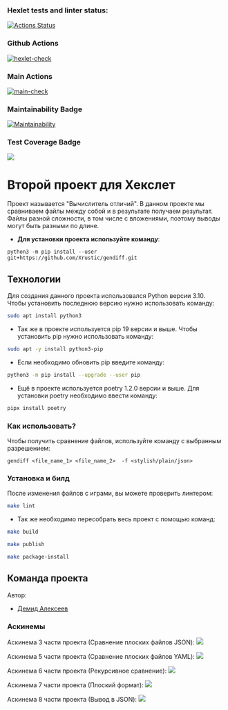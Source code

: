 ### Hexlet tests and linter status:
[![Actions Status](https://github.com/Demidb/python-project-50/actions/workflows/hexlet-check.yml/badge.svg)](https://github.com/Demidb/python-project-50/actions)

### Github Actions
[![hexlet-check](https://github.com/Demidb/python-project-50/actions/workflows/hexlet-check.yml/badge.svg)](https://github.com/Demidb/python-project-50/actions/workflows/hexlet-check.yml)

### Main Actions
[![main-check](https://github.com/Demidb/python-project-50/actions/workflows/main.yml/badge.svg)](https://github.com/Demidb/python-project-50/actions/workflows/main.yml)

### Maintainability Badge
[![Maintainability](https://api.codeclimate.com/v1/badges/fca6b4618e70a644cdb8/maintainability)](https://codeclimate.com/github/Demidb/python-project-50/maintainability)

### Test Coverage Badge
<a href="https://codeclimate.com/github/Demidb/python-project-50/test_coverage"><img src="https://api.codeclimate.com/v1/badges/fca6b4618e70a644cdb8/test_coverage" /></a>

# Второй проект для Хекслет
Проект называется "Вычислитель отличий". В данном проекте мы сравниваем файлы между собой и в результате получаем  результат. Файлы разной сложности, в том числе с вложениями, поэтому выводы могут быть разными по длине.

- **Для установки проекта используйте команду**:
```
python3 -m pip install --user git+https://github.com/Xrustic/gendiff.git
```

## **Технологии**

Для создания данного проекта использовался Python версии 3.10. Чтобы установить последнюю версию нужно использовать команду:
```sh
sudo apt install python3
```

- Так же в проекте используется pip 19 версии и выше. Чтобы установить pip нужно использовать команду:
```sh
sudo apt -y install python3-pip
```

- Если необходимо обновить pip введите команду:
```sh
python3 -m pip install --upgrade --user pip
```

- Ещё в проекте используется poetry 1.2.0 версии и выше. Для установки poetry необходимо ввести команду:
```sh
pipx install poetry
```

### Как использовать?
Чтобы получить сравнение файлов, используйте команду с выбранным разрешением:
```
gendiff <file_name_1> <file_name_2>  -f <stylish/plain/json>
```

### Установка и билд
После изменения файлов с играми, вы можете проверить линтером:
```sh
make lint
```

- Так же необходимо пересобрать весь проект с помощью команд: 
```sh
make build

make publish

make package-install
```

## Команда проекта
Автор:
- [Демид Алексеев](https://github.com/Demidb)

### Аскинемы 
Аскинема 3 части проекта (Сравнение плоских файлов JSON): 
<a href="https://asciinema.org/a/FlaWXY4jqhAslGzxfaUf5XtrG" target="_blank"><img src="https://asciinema.org/a/FlaWXY4jqhAslGzxfaUf5XtrG.svg" /></a>

Аскинема 5 части проекта (Сравнение плоских файлов YAML): 
<a href="https://asciinema.org/a/j6cIBIrU2hYU3uTxiwaAOnOSL" target="_blank"><img src="https://asciinema.org/a/j6cIBIrU2hYU3uTxiwaAOnOSL.svg" /></a>

Аскинема 6 части проекта (Рекурсивное сравнение): 
<a href="https://asciinema.org/a/1XJxfxqmQIKQVM3u2rWoqrcnD" target="_blank"><img src="https://asciinema.org/a/1XJxfxqmQIKQVM3u2rWoqrcnD.svg" /></a>

Аскинема 7 части проекта (Плоский формат): 
<a href="https://asciinema.org/a/svrv5gXlj1bdjVbfZhsHQ4PGI" target="_blank"><img src="https://asciinema.org/a/svrv5gXlj1bdjVbfZhsHQ4PGI.svg" /></a>

Аскинема 8 части проекта (Вывод в JSON):
<a href="https://asciinema.org/a/FfvDKilDMY7H7IzNdpHvldUXz" target="_blank"><img src="https://asciinema.org/a/FfvDKilDMY7H7IzNdpHvldUXz.svg" /></a>
